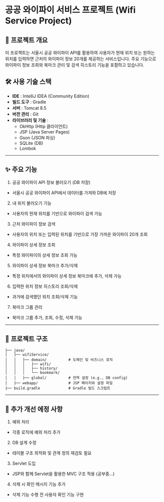 # 공공 와이파이 서비스 프로젝트 (Wifi Service Project)

## 📖 프로젝트 개요
이 프로젝트는 서울시 공공 와이파이 API를 활용하여 사용자가 현재 위치 또는 원하는 위치를 입력하면 근처의 와이파이 정보 20개를 제공하는 서비스입니다.
주요 기능으로 와이파이 정보 조회와 북마크 관리 및 검색 히스토리 기능을 포함하고 있습니다.

## 🛠️ 사용 기술 스택
- **IDE** : IntelliJ IDEA (Community Edition)
- **빌드 도구** : Gradle
- **서버** : Tomcat 8.5
- **버전 관리** : Git
- **라이브러리 및 기술** :
  - OkHttp (Http 클라이언트)
  - JSP (Java Server Pages)
  - Gson (JSON 파싱)
  - SQLite (DB)
  - Lombok

---

## ✨ 주요 기능
1. 공공 와이파이 API 정보 불러오기 (DB 저장)
  - 서울시 공공 와이파이 API에서 데이터를 가져와 DB에 저장
2. 내 위치 불러오기 기능
  - 사용자의 현재 위치를 기반으로 와이파이 검색 가능
3. 근처 와이파이 정보 검색
  - 사용자의 위치 또는 입력된 위치를 기반으로 가장 가까운 와이파이 20개 조회
4. 와이파이 상세 정보 조회
  - 특정 와이파이의 상세 정보 조회 가능
5. 와이파이 상세 정보 북마크 추가/삭제
  - 특정 위치에서의 와이파이 상세 정보 북마크에 추가, 삭제 가능
6. 입력한 위치 정보 히스토리 조회/삭제
  - 과거에 검색했던 위치 조회/삭제 기능
7. 북마크 그룹 관리
  - 북마크 그룹 추가, 조회, 수정, 삭제 가능

---

## 📂 프로젝트 구조
```
├── java/
│   ├── wifiService/
│   │   ├── domain/          # 도메인 및 비즈니스 로직
│   │   │   ├── wifi/
│   │   │   ├── history/
│   │   │   └── bookmark/
│   │   ├── global/          # 전역 설정 (e.g., DB config)
│   ├── webapp/              # JSP 페이지와 설정 파일
├── build.gradle             # Gradle 빌드 스크립트
```

---


## 🔧 추가 개선 에정 사항 
1. 예외 처리
  - 각종 로직에 예외 처리 추가
2. DB 설계 수정
  - 테이블 구조 최적화 및 관계 정의 재검토 필요
3. Servlet 도입
  - JSP와 함께 Servlet을 활용한 MVC 구조 적용 (공부중...)
4. 삭제 시 확인 메시지 기능 추가
  - 삭제 기능 수행 전 사용자 확인 기능 구현
